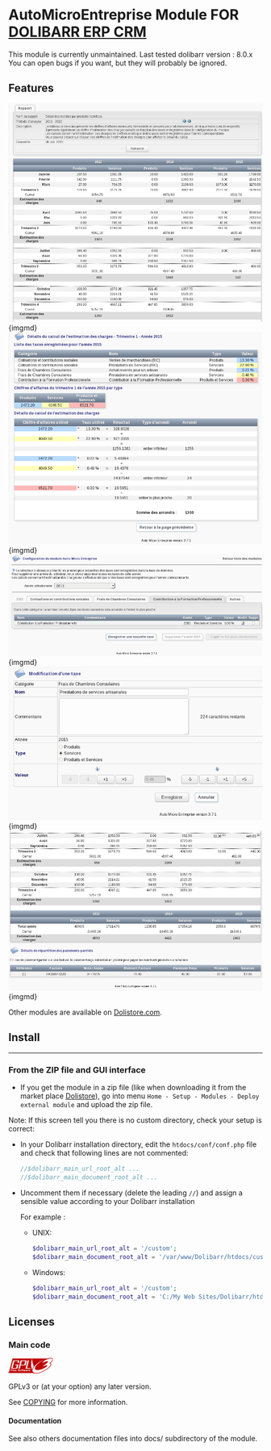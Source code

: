 # AutoMicroEntreprise Module FOR <a href="https://www.dolibarr.org">DOLIBARR ERP CRM</a>

This module is currently unmaintained.
Last tested dolibarr version : 8.0.x
You can open bugs if you want, but they will probably be ignored.

## Features

![Screenshot 1](img/s01.png "screenshot 1"){imgmd}
![Screenshot 2](img/s02.png "screenshot 2"){imgmd}
![Screenshot 3](img/s03.png "screenshot 3"){imgmd}
![Screenshot 4](img/s04.png "screenshot 4"){imgmd}
![Screenshot 5](img/s05.png "screenshot 5"){imgmd}

Other modules are available on <a href="https://www.dolistore.com" target="_new">Dolistore.com</a>.



## Install
----------

### From the ZIP file and GUI interface

- If you get the module in a zip file (like when downloading it from the market place [Dolistore](https://www.dolistore.com)), go into
menu ```Home - Setup - Modules - Deploy external module``` and upload the zip file.


Note: If this screen tell you there is no custom directory, check your setup is correct: 

- In your Dolibarr installation directory, edit the ```htdocs/conf/conf.php``` file and check that following lines are not commented:

    ```php
    //$dolibarr_main_url_root_alt ...
    //$dolibarr_main_document_root_alt ...
    ```

- Uncomment them if necessary (delete the leading ```//```) and assign a sensible value according to your Dolibarr installation

    For example :

    - UNIX:
        ```php
        $dolibarr_main_url_root_alt = '/custom';
        $dolibarr_main_document_root_alt = '/var/www/Dolibarr/htdocs/custom';
        ```

    - Windows:
        ```php
        $dolibarr_main_url_root_alt = '/custom';
        $dolibarr_main_document_root_alt = 'C:/My Web Sites/Dolibarr/htdocs/custom';
        ```
        
Licenses
--------

### Main code

![GPLv3 logo](img/gplv3-88x31.png)

GPLv3 or (at your option) any later version.

See [COPYING](https://www.gnu.org/licenses/gpl-3.0.en.html "GPLv3 license") for more information.

#### Documentation

See also others documentation files into docs/ subdirectory of the module.
